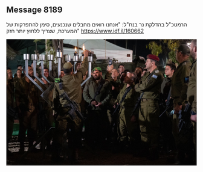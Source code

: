 ## Message 8189

הרמטכ"ל בהדלקת נר בנח"ל:
"אנחנו רואים מחבלים שנכנעים, סימן להתפרקות של המערכת, שצריך ללחוץ יותר חזק"
https://www.idf.il/160662

![Photo](./8189/8189_photo.jpg)

